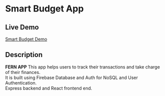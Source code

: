 # Smart Budget App
## Live Demo
<a href="https://plaid-fe-dev.vercel.app/">Smart Budget Demo</a>

## Description
<b>FERN APP</b>
This app helps users to track their transactions and take charge of their finances.  
It is built using Firebase Database and Auth for NoSQL and User Authentication.  
Express backend and React frontend end.